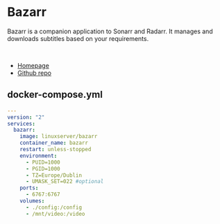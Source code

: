 # Bazarr

Bazarr is a companion application to Sonarr and Radarr. It manages and downloads subtitles based on your requirements.

<br>

- [Homepage](https://www.bazarr.media/)
- [Github repo](https://github.com/morpheus65535/bazarr)


## docker-compose.yml
```yml
---
version: "2"
services:
  bazarr:
    image: linuxserver/bazarr
    container_name: bazarr
    restart: unless-stopped
    environment:
      - PUID=1000
      - PGID=1000
      - TZ=Europe/Dublin
      - UMASK_SET=022 #optional
    ports:
      - 6767:6767
    volumes:
      - ./config:/config
      - /mnt/video:/video
```
